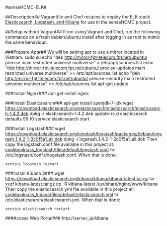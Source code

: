 #senseHCMC-ELK#

##Description##
Vagrantfile and Chef recipies to deploy the ELK stack [Elasticsearch, Logstash, and Kibana](http://www.elasticsearch.org/overview/) for use in the senseHCMC project.

##Setup without Vagrant##
If not using Vagrant and Chef, run the following commands on a fresh debian/ubuntu install after logging in as root to mimic the same behaviour:

###Prepare Apt###
We will be setting apt to use a mirror located in Vietnam.
    sudo su
    echo "deb http://mirror-fpt-telecom.fpt.net/ubuntu/ precise main restricted universe multiverse" > /etc/apt/sources.list
    echo "deb http://mirror-fpt-telecom.fpt.net/ubuntu/ precise-updates main restricted universe multiverse" >> /etc/apt/sources.list
    echo "deb http://mirror-fpt-telecom.fpt.net/ubuntu/ precise-security main restricted universe multiverse" >> /etc/apt/sources.list
    apt-get update

###Install Nginx###
    apt-get install nginx
  
###Install Elasticsearch###
    apt-get install openjdk-7-jdk
    wget https://download.elasticsearch.org/elasticsearch/elasticsearch/elasticsearch-1.4.2.deb
    dpkg -i elasticsearch-1.4.2.deb
    update-rc.d elasticsearch defaults 95 10
    service elasticsearch start

###Install Logstash###
    wget https://download.elasticsearch.org/logstash/logstash/packages/debian/logstash_1.4.2-1-2c0f5a1_all.deb
    dpkg -i logstash_1.4.2-1-2c0f5a1_all.deb
  Then copy the logstash.conf file available in this project at: [cookbooks/ss_logstash/files/default/logstash.conf](cookbooks/ss_logstash/files/default/logstash.conf) to: /etc/logstash/conf.d/logstash.conf.  When that is done:
  
    service logstash restart

###Install Kibana 3###
    wget https://download.elasticsearch.org/kibana/kibana/kibana-latest.tar.gz
    tar -xvzf kibana-latest.tar.gz
    cp -R kibana-latest /usr/share/nginx/www/kibana
  Then copy the elasticsearch.yml file available in this project at: [cookbooks/ss_kibana/files/default/elasticsearch.yml](cookbooks/ss_kibana/files/default/elasticsearch.yml) to: /etc/elasticsearch/elasticsearch.yml.  When that is done:

    service elasticsearch restart

###Access Web Portal###
    http://server_ip/kibana

